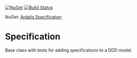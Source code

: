 [![NuGet](https://img.shields.io/nuget/dt/Ardalis.Specification.svg)](https://www.nuget.org/packages/Ardalis.Specification)
[![Build Status](https://dev.azure.com/steve0152/steve/_apis/build/status/ardalis.Specification?branchName=master)](https://dev.azure.com/steve0152/steve/_build/latest?definitionId=1&branchName=master)

NuGet: [Ardalis.Specification](https://www.nuget.org/packages/Ardalis.Specification)

# Specification

Base class with tests for adding specifications to a DDD model.


